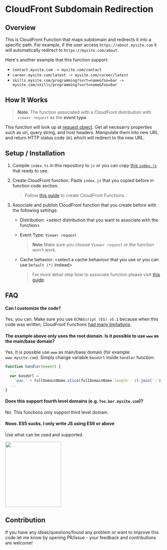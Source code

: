 # CloudFront Subdomain Redirection

## Overview

This is CloudFront Function that maps subdomain and redirects it into a specific path. For example, if the user access `https://about.mysite.com` it will automatically redirect to `https://mysite.com/about`.

Here's another example that this function support:

- `contact.mysite.com -> mysite.com/contact`
- `career.mysite.com/latest -> mysite.com/career/latest`
- `skills.mysite.com/programming?sort=name&foo=bar -> mysite.com/skills/programming?sort=name&foo=bar`

## How It Works

> **Note**: The function associated with a CloudFront distribution with `viewer request` as the **event type**.

This function will look up at [request object](https://docs.aws.amazon.com/AmazonCloudFront/latest/DeveloperGuide/functions-event-structure.html#functions-event-structure-request). Get all necesarry properties such as uri, query string, and host headers. Manipulate them into new URL and return HTTP status code `301` which will redirect to the new URL.

## Setup / Installation

1. Compile `index.ts` in this repository to `js` or you can copy [this `index.js`](https://github.com/zrierc/cloudfront-subdomain-redirection/blob/ready-to-use/index.js) that ready to use.

2. Create CloudFront function. Paste `index.js` that you copied before in function code section.

   > Follow [this guide](https://docs.aws.amazon.com/AmazonCloudFront/latest/DeveloperGuide/create-function.html) to create CloudFront Functions.

3. Associate and publish CloudFront function that you create before with the following settings:

   - Distribution: \<select distribution that you want to associate with the function\>

   - Event Type: `Viewer request`

     > **Note** Make sure you choose `Viewer request` or the function won't work.

   - Cache behavior: \<select a cache behaviour that you use or you can use `Default (*)` instead\>

     > For more detail step how to associate function please visit [this guide](https://docs.aws.amazon.com/AmazonCloudFront/latest/DeveloperGuide/associate-function.html).

## FAQ

#### Can I customize the code?

Yes, you can. Make sure you use `ECMAScript (ES) v5.1` because when this code was written, CloudFront Functions [had many limitations](https://docs.aws.amazon.com/AmazonCloudFront/latest/DeveloperGuide/functions-javascript-runtime-features.html).

#### The example above only uses the root domain. Is it possible to use `www` as the main/base domain?

Yes. It is possible use `www` as main/base domain (for example: `www.mysite.com`). Simply change variable `baseUrl` inside `handler` function:

```js
function handler(event) {
  ...
  var baseUrl =
    'www.' + fullDomainName.slice(fullDomainName.length - 2).join('.');
  ...
}
```

#### Does this support fourth level domains (e.g. `foo.bar.mysite.com`)?

No. This functions only support third level domain.

#### Nooo. ES5 sucks. I only write JS using ES6 or above

Use what can be used and supported.

<img width="180" height="210" alt="" src="https://media.tenor.com/jHvyFefhKmcAAAAd/mujikcboro-seriymujik.gif" />

## Contribution

If you have any ideas/questions/found any problem or want to improve this code let me know by opening PR/issue - your feedback and contributions are welcome!
